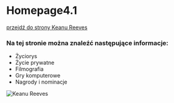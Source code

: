 # Homepage4.1
[przejdź do strony Keanu Reeves]

### Na tej stronie można znaleźć następujące informacje:

- Życiorys
- Życie prywatne
- Filmografia
- Gry komputerowe
- Nagrody i nominacje

![Keanu Reeves](https://github.com/1288812/Homepage4.1/blob/main/image/Reuni%C3%A3o_com_o_ator_norte-americano_Keanu_Reeves_(46806576944)_(cropped).jpg?raw=true)













[przejdź do strony Keanu Reeves]: <https://1288812.github.io/Homepage4.1/>

